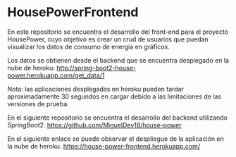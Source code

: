 # HousePowerFrontend

En este repositorio se encuentra el desarrollo del front-end para el proyecto HousePower, cuyo objetivo es crear un crud de usuarios que puedan visualizar los datos de consumo de energía en gráficos.

Los datos se obtienen desde el backend que se encuentra desplegado en la nube de heroku:
http://spring-boot2-house-power.herokuapp.com/get_data/1

Nota: las aplicaciones desplegadas en heroku pueden tardar aproximadamente 30 segundos en cargar debido a las limitaciones de las versiones de prueba.

En el siguiente repositorio se encuentra el desarrollo del backend utilizando SpringBoot2.
https://github.com/MiguelDev18/house-power

En el siguiente enlace se puede observar el despliegue de la aplicación en la nube de heroku.
https://house-power-frontend.herokuapp.com/

